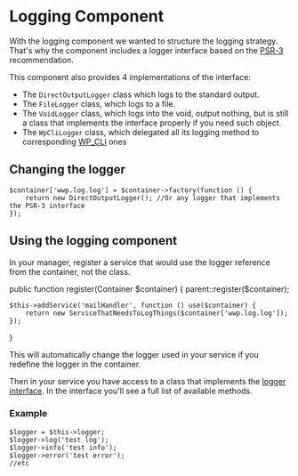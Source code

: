 # Logging Component

With the logging component we wanted to structure the logging strategy. That's why the component includes a logger interface based on the [PSR-3](https://www.php-fig.org/psr/psr-3/#3-psrlogloggerinterface) recommendation.

This component also provides 4 implementations of the interface: 
- The `DirectOutputLogger` class which logs to the standard output. 
- The `FileLogger` class, which logs to a file.
- The `VoidLogger` class, which logs into the void, output nothing, but is still a class that implements the interface properly if you need such object.
- The `WpCliLogger` class, which delegated all its logging method to corresponding [WP_CLI](https://make.wordpress.org/cli/handbook/references/internal-api/wp-cli-log/) ones 

## Changing the logger


```
$container['wwp.log.log'] = $container->factory(function () {
    return new DirectOutputLogger(); //Or any logger that implements the PSR-3 interface
});
```

## Using the logging component

In your manager, register a service that would use the logger reference from the container, not the class.

public function register(Container $container)
{
    parent::register($container);
    
    $this->addService('mailHandler', function () use($container) {
        return new ServiceThatNeedsToLogThings($container['wwp.log.log']);
    });   
    
}

This will automatically change the logger used in your service if you redefine the logger in the container. 

Then in your service you have access to a class that implements the [logger interface](https://www.php-fig.org/psr/psr-3/#3-psrlogloggerinterface). In the interface you'll see a full list of available methods.

### Example

```
$logger = $this->logger;
$logger->log('test log');
$logger->info('test info');
$logger->error('test error');
//etc
```
